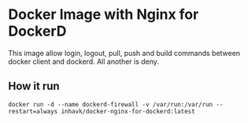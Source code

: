 # Docker Image with Nginx for DockerD

This image allow login, logout, pull, push and build commands between docker client and dockerd. All another is deny.

## How it run
`docker run -d --name dockerd-firewall -v /var/run:/var/run --restart=always inhavk/docker-nginx-for-dockerd:latest`
